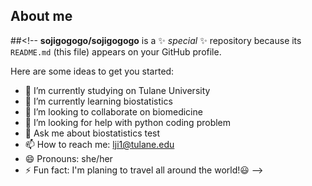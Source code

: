 ## About me

##<!--
**sojigogogo/sojigogogo** is a ✨ _special_ ✨ repository because its `README.md` (this file) appears on your GitHub profile.

Here are some ideas to get you started:

- 🔭 I’m currently studying on Tulane University
- 🌱 I’m currently learning biostatistics
- 👯 I’m looking to collaborate on biomedicine
- 🤔 I’m looking for help with python coding problem
- 💬 Ask me about biostatistics test
- 📫 How to reach me: lji1@tulane.edu
- 😄 Pronouns: she/her
- ⚡ Fun fact: I'm planing to travel all around the world!:smiley:
-->
